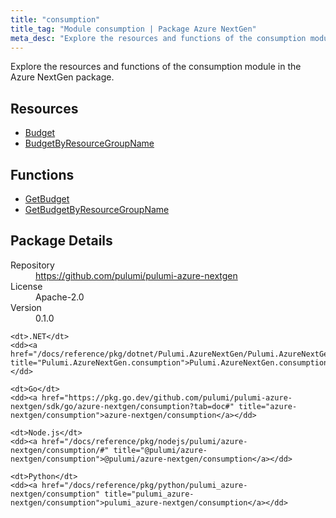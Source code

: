 ```yaml
---
title: "consumption"
title_tag: "Module consumption | Package Azure NextGen"
meta_desc: "Explore the resources and functions of the consumption module in the Azure NextGen package."
---
```


<!-- WARNING: this file was generated by Pulumi Docs Generator. -->
<!-- Do not edit by hand unless you're certain you know what you are doing! -->

Explore the resources and functions of the consumption module in the Azure NextGen package.

<h2 id="resources">Resources</h2>
<ul class="api">
    <li><a href="budget" title="Budget"><span class="symbol resource"></span>Budget</a></li>
    <li><a href="budgetbyresourcegroupname" title="BudgetByResourceGroupName"><span class="symbol resource"></span>BudgetByResourceGroupName</a></li>
</ul>

<h2 id="functions">Functions</h2>
<ul class="api">
    <li><a href="getbudget" title="GetBudget"><span class="symbol function"></span>GetBudget</a></li>
    <li><a href="getbudgetbyresourcegroupname" title="GetBudgetByResourceGroupName"><span class="symbol function"></span>GetBudgetByResourceGroupName</a></li>
</ul>

<h2 id="package-details">Package Details</h2>
<dl class="package-details">
	<dt>Repository</dt>
	<dd><a href="https://github.com/pulumi/pulumi-azure-nextgen">https://github.com/pulumi/pulumi-azure-nextgen</a></dd>
	<dt>License</dt>
	<dd>Apache-2.0</dd>
	<dt>Version</dt>
	<dd>0.1.0</dd>
</dl>



<dl class="tabular">

    <dt>.NET</dt>
    <dd><a href="/docs/reference/pkg/dotnet/Pulumi.AzureNextGen/Pulumi.AzureNextGen.consumption.html" title="Pulumi.AzureNextGen.consumption">Pulumi.AzureNextGen.consumption</a></dd>

    <dt>Go</dt>
    <dd><a href="https://pkg.go.dev/github.com/pulumi/pulumi-azure-nextgen/sdk/go/azure-nextgen/consumption?tab=doc#" title="azure-nextgen/consumption">azure-nextgen/consumption</a></dd>

    <dt>Node.js</dt>
    <dd><a href="/docs/reference/pkg/nodejs/pulumi/azure-nextgen/consumption/#" title="@pulumi/azure-nextgen/consumption">@pulumi/azure-nextgen/consumption</a></dd>

    <dt>Python</dt>
    <dd><a href="/docs/reference/pkg/python/pulumi_azure-nextgen/consumption" title="pulumi_azure-nextgen/consumption">pulumi_azure-nextgen/consumption</a></dd>

</dl>


